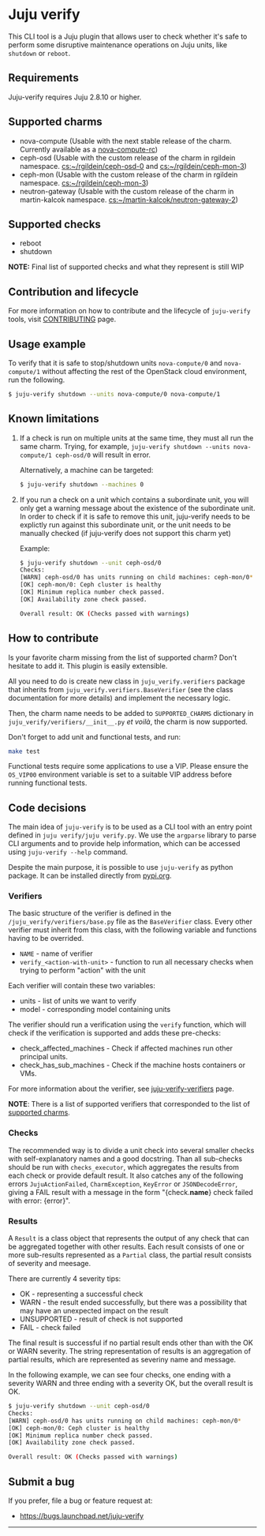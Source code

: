 # Juju verify

This CLI tool is a Juju plugin that allows user to check whether it's safe
to perform some disruptive maintenance operations on Juju units, like `shutdown`
or `reboot`.

## Requirements

Juju-verify requires Juju 2.8.10 or higher.

## Supported charms

* nova-compute (Usable with the next stable release of the charm. Currently available as a [nova-compute-rc])
* ceph-osd (Usable with the custom release of the charm in rgildein namespace. [cs:~/rgildein/ceph-osd-0] and [cs:~/rgildein/ceph-mon-3])
* ceph-mon (Usable with the custom release of the charm in rgildein namespace. [cs:~/rgildein/ceph-mon-3])
* neutron-gateway (Usable with the custom release of the charm in martin-kalcok namespace. [cs:~/martin-kalcok/neutron-gateway-2])

## Supported checks

* reboot
* shutdown

**NOTE:** Final list of supported checks and what they represent is still WIP

## Contribution and lifecycle

For more information on how to contribute and the lifecycle of ``juju-verify`` tools,
visit [CONTRIBUTING] page.

## Usage example

To verify that it is safe to stop/shutdown units `nova-compute/0` and
`nova-compute/1` without affecting the rest of the OpenStack cloud environment,
run the following.

```bash
$ juju-verify shutdown --units nova-compute/0 nova-compute/1
```

## Known limitations

1. If a check is run on multiple units at the same time, they must all run
   the same charm. Trying, for example, `juju-verify shutdown --units nova-compute/1
   ceph-osd/0` will result in error.

   Alternatively, a machine can be targeted:

   ```bash
   $ juju-verify shutdown --machines 0
   ```

2. If you run a check on a unit which contains a subordinate unit, you will only get
   a warning message about the existence of the subordinate unit. In order to check if
   it is safe to remove this unit, juju-verify needs to be explictly run against this
   subordinate unit, or the unit needs to be manually checked (if juju-verify does not
   support this charm yet)

   Example:
   ```bash
   $ juju-verify shutdown --unit ceph-osd/0
   Checks:
   [WARN] ceph-osd/0 has units running on child machines: ceph-mon/0*
   [OK] ceph-mon/0: Ceph cluster is healthy
   [OK] Minimum replica number check passed.
   [OK] Availability zone check passed.

   Overall result: OK (Checks passed with warnings)
   ```

## How to contribute

Is your favorite charm missing from the list of supported charm? Don't hesitate
to add it. This plugin is easily extensible.

All you need to do is create new class in `juju_verify.verifiers` package that
inherits from `juju_verify.verifiers.BaseVerifier` (see the class documentation for
more details) and implement the necessary logic.

Then, the charm name needs to be added to `SUPPORTED_CHARMS` dictionary in
`juju_verify/verifiers/__init__.py` *et voilà*, the charm is now supported.

Don't forget to add unit and functional tests, and run:

```bash
make test
```

Functional tests require some applications to use a VIP. Please ensure the `OS_VIP00`
environment variable is set to a suitable VIP address before running functional tests.

## Code decisions

The main idea of `juju-verify` is to be used as a CLI tool with an entry point defined
in `juju verify/juju verify.py`. We use the `argparse` library to parse CLI arguments
and to provide help information, which can be accessed using `juju-verify --help`
command.

Despite the main purpose, it is possible to use `juju-verify` as python package. It
can be installed directly from [pypi.org].

### Verifiers

The basic structure of the verifier is defined in the `/juju_verify/verifiers/base.py`
file as the `BaseVerifier` class. Every other verifier must inherit from this class,
with the following variable and functions having to be overrided. 

* `NAME` - name of verifier
* `verify_<action-with-unit>` - function to run all necessary checks when trying to 
	                          perform "action" with the unit

Each verifier will contain these two variables:

* units - list of units we want to verify
* model - corresponding model containing units

The verifier should run a verification using the `verify` function, which will check
if the verification is supported and adds these pre-checks:

* check_affected_machines - Check if affected machines run other principal units.
* check_has_sub_machines - Check if the machine hosts containers or VMs.

For more information about the verifier, see [juju-verify-verifiers] page.

**NOTE**: There is a list of supported verifiers that corresponded to the list of
[supported charms](#supported-charms).

### Checks

The recommended way is to divide a unit check into several smaller checks with
self-explanatory names and a good docstring. Than all sub-checks should be run with
`checks_executor`, which aggregates the results from each check or provide default
result. It also catches any of the following errors `JujuActionFailed`,
`CharmException`, `KeyError` or `JSONDecodeError`, giving a FAIL result with a message
in the form "{check.__name__} check failed with error: {error}".

### Results

A `Result` is a class object that represents the output of any check that can be
aggregated together with other results. Each result consists of one or more sub-results
represented as a `Partial` class, the partial result consists of severity and meesage.

There are currently 4 severity tips:

* OK - representing a successful check
* WARN - the result ended successfully, but there was a possibility that may have
         an unexpected impact on the result 
* UNSUPPORTED - result of check is not supported
* FAIL - check failed

The final result is successful if no partial result ends other than with the OK or
WARN severity. The string representation of results is an aggregation of partial
results, which are represented as severiny name and message.

In the following example, we can see four checks, one ending with a severity WARN
and three ending with a severity OK, but the overall result is OK.
   
```bash
$ juju-verify shutdown --unit ceph-osd/0
Checks:
[WARN] ceph-osd/0 has units running on child machines: ceph-mon/0*
[OK] ceph-mon/0: Ceph cluster is healthy
[OK] Minimum replica number check passed.
[OK] Availability zone check passed.

Overall result: OK (Checks passed with warnings)
```

## Submit a bug

If you prefer, file a bug or feature request at:

* https://bugs.launchpad.net/juju-verify


---
[pypi.org]: https://pypi.org/
[juju-verify-verifiers]: https://juju-verify.readthedocs.io/en/latest/verifiers.html
[CONTRIBUTING]: https://juju-verify.readthedocs.io/en/latest/contributing.html
[nova-compute-rc]: https://jaas.ai/u/openstack-charmers-next/nova-compute/562
[cs:~/rgildein/ceph-osd-0]: https://jaas.ai/u/rgildein/ceph-osd/0
[cs:~/rgildein/ceph-mon-3]: https://jaas.ai/u/rgildein/ceph-mon/3
[cs:~/martin-kalcok/neutron-gateway-2]: https://jaas.ai/u/martin-kalcok/neutron-gateway/2
